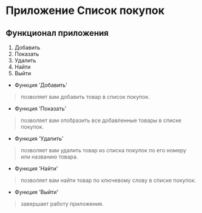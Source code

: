 # Приложение Список покупок

## Функционал приложения

1. Добавить
2. Показать
3. Удалить
4. Найти
5. Выйти

* Функция 'Добавить'

> позволяет вам добавить товар в список покупок.

* Функция 'Показать'

> позволяет вам отобразить все добавленные товары в списке покупок.

* Функция 'Удалить'

> позволяет вам удалить товар из списка покупок по его номеру или названию товара.

* Функция 'Найти'

> позволяет вам найти товар по ключевому слову в списке покупок.

* Функция 'Выйти'

> завершает работу приложения.